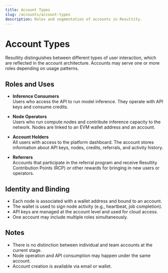 ```yaml
---
title: Account Types
slug: /accounts/account-types
description: Roles and segmentation of accounts in Resultity.
---
```


# Account Types

Resultity distinguishes between different types of user interaction, which are reflected in the account architecture. Accounts may serve one or more roles depending on usage patterns.

## Roles and Uses

- **Inference Consumers**  
  Users who access the API to run model inference. They operate with API keys and consume credits.

- **Node Operators**  
  Users who run compute nodes and contribute inference capacity to the network. Nodes are linked to an EVM wallet address and an account.

- **Account Holders**  
  All users with access to the platform dashboard. The account stores information about API keys, nodes, credits, referrals, and activity history.

- **Referrers**  
  Accounts that participate in the referral program and receive Resultity Contribution Points (RCP) or other rewards for bringing in new users or operators.

## Identity and Binding

- Each node is associated with a wallet address and bound to an account.
- The wallet is used to sign node activity (e.g., heartbeat, job completion).
- API keys are managed at the account level and used for cloud access.
- One account may include multiple roles simultaneously.

## Notes

- There is no distinction between individual and team accounts at the current stage.
- Node operation and API consumption may happen under the same account.
- Account creation is available via email or wallet.

